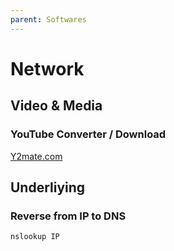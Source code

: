 ```yaml
---
parent: Softwares
---
```


# Network

## Video & Media

### YouTube Converter / Download

[Y2mate.com](https://www.y2mate.com/)

## Underliying

### Reverse from IP to DNS

`nslookup IP`